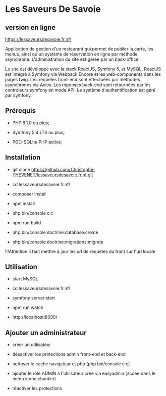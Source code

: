 # Les Saveurs De Savoie   

## version en ligne

https://lessaveursdesavoie.fr.nf/

Application de gestion d'un restaurant qui permet de publier la carte, les menus, ainsi qu'un système de réservation en ligne par méthode asynchrone. L'administration du site est gérée par un back-office.

Le site est développé avec la stack ReactJS, Symfony 5, et MySQL. ReactJS est intégré à Symfony via Webpack Encore et les web-components dans les pages twig. Les reqûetes front-end sont effectuées par méthodes asynchrones via Axios. Les réponses back-end sont retournées par les controleurs symfony en mode API. Le système d'authentification est géré par symfony.


## Prérequis


* PHP 8.1.0 ou plus;

* Symfony 5.4 LTS ou plus;

* PDO-SQLite PHP activé;


## Installation


* git clone https://github.com/Christophe-THEVENET/lessaveursdesavoie.fr.nf.git

* cd lessaveursdesavoie.fr.nf/

* composer install

* npm install

* php bin/console c:c 

* npm run build

* php bin/console doctrine:database:create

* php bin/console doctrine:migrations:migrate


!!!Attention il faut metttre à jour les url de reqûetes du front sur l'url locale


## Utilisation


* start MySQL

* cd lessaveursdesavoie.fr.nf/

* symfony server:start

* npm run watch

* http://localhost:8000/


## Ajouter un administrateur


* créer un utilisateur

* désactiver les protections admin front-end et back-end

* nettoyer le cache navigateur et php (php bin/console c:c)

* ajouter le rôle ADMIN à l'utilisateur crée via easyadmin (accée dans le menu icone chantier)

* réactiver les protections